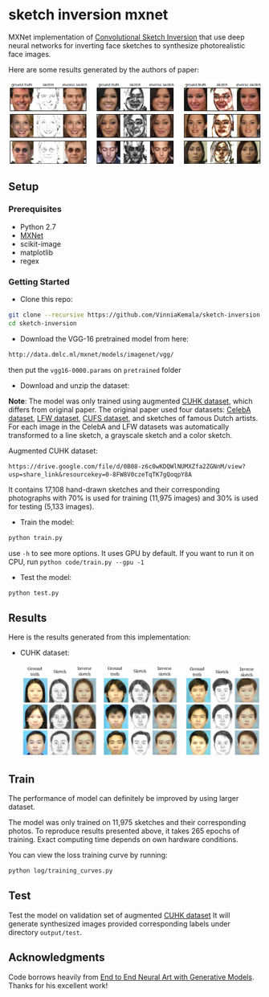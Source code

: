 # sketch inversion mxnet

MXNet implementation of [Convolutional Sketch Inversion](https://arxiv.org/abs/1606.03073) 
that use deep neural networks for inverting face sketches to synthesize photorealistic face images. 

Here are some results generated by the authors of paper:

<img src="example/CSI_examples.jpg" width="700px"/>

## Setup

### Prerequisites
- Python 2.7
- [MXNet](http://mxnet.io/get_started/setup.html)
- scikit-image
- matplotlib
- regex

### Getting Started
- Clone this repo:
```bash
git clone --recursive https://github.com/VinniaKemala/sketch-inversion.git
cd sketch-inversion
```
- Download the VGG-16 pretrained model from here:
```bash
http://data.dmlc.ml/mxnet/models/imagenet/vgg/
```
then put the ```vgg16-0000.params``` on ```pretrained``` folder

- Download and unzip the dataset:

**Note**: The model was only trained using augmented [CUHK dataset](http://mmlab.ie.cuhk.edu.hk/archive/facesketch.html),
which differs from original paper. The original paper used four datasets: [CelebA dataset](http://mmlab.ie.cuhk.edu.hk/projects/CelebA.html), 
[LFW dataset](http://vis-www.cs.umass.edu/lfw/), [CUFS dataset](http://mmlab.ie.cuhk.edu.hk/archive/facesketch.html), and sketches of famous Dutch artists.
For each image in the CelebA and LFW datasets was automatically transformed to a line sketch, a grayscale sketch and a color sketch.

Augmented CUHK dataset:
```
https://drive.google.com/file/d/0B08-z6c0wKDQWlNUMXZfa2ZGNnM/view?usp=share_link&resourcekey=0-8FW8V0czeTqTK7gQoqpY8A
```
It contains 17,108 hand-drawn sketches and their corresponding photographs
with 70% is used for training (11,975 images) and 30% is used for testing (5,133 images).

- Train the model:
```bash
python train.py
```
use ```-h``` to see more options. It uses GPU by default. If you want to run it on CPU, run ```python code/train.py --gpu -1```

- Test the model:
```bash
python test.py
```

## Results
Here is the results generated from this implementation:

- CUHK dataset:

  <img src="example/sketch_to_photo.jpg" width="700px"/>

## Train
The performance of model can definitely be improved by using larger dataset. 

The model was only trained on 11,975 sketches and their corresponding photos.
To reproduce results presented above, it takes 265 epochs of training. 
Exact computing time depends on own hardware conditions.

You can view the loss training curve by running:
```bash
python log/training_curves.py
```

## Test
Test the model on validation set of augmented [CUHK dataset](http://mmlab.ie.cuhk.edu.hk/archive/facesketch.html) 
It will generate synthesized images provided corresponding labels under directory `output/test`.

## Acknowledgments
Code borrows heavily from [End to End Neural Art with Generative Models](http://dmlc.ml/mxnet/2016/06/20/end-to-end-neural-style.html). 
Thanks for his excellent work!
